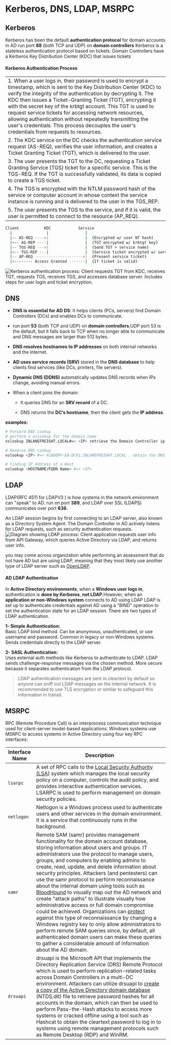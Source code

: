 # Kerberos, DNS, LDAP, MSRPC
## Kerberos

Kerberos has been the default **authentication protocol** for domain accounts in AD
run port **88** (both TCP and UDP) on **domain controllers** 
Kerberos is a stateless authentication protocol based on tickets.
Domain Controllers have a Kerberos Key Distribution Center (KDC) that issues tickets

#### Kerberos Authentication Process

||
|---|
|1. When a user logs in, their password is used to encrypt a timestamp, which is sent to the Key Distribution Center (KDC) to verify the integrity of the authentication by decrypting it. The KDC then issues a Ticket-Granting Ticket (TGT), encrypting it with the secret key of the krbtgt account. This TGT is used to request service tickets for accessing network resources, allowing authentication without repeatedly transmitting the user's credentials. This process decouples the user's credentials from requests to resources.|
|2. The KDC service on the DC checks the authentication service request (AS-REQ), verifies the user information, and creates a Ticket Granting Ticket (TGT), which is delivered to the user.|
|3. The user presents the TGT to the DC, requesting a Ticket Granting Service (TGS) ticket for a specific service. This is the TGS-REQ. If the TGT is successfully validated, its data is copied to create a TGS ticket.|
|4. The TGS is encrypted with the NTLM password hash of the service or computer account in whose context the service instance is running and is delivered to the user in the TGS_REP.|
|5. The user presents the TGS to the service, and if it is valid, the user is permitted to connect to the resource (AP_REQ).|

```bash
Client           KDC            Service
  |               |                |
  |-- AS-REQ ---->|                |  (Encrypted w/ user NT hash)
  |<-- AS-REP ----|                |  (TGT encrypted w/ krbtgt key)
  |-- TGS-REQ --->|                |  (Send TGT + service name)
  |<-- TGS-REP ---|                |  (Service ticket encrypted w/ service NTLM hash)
  |-- AP-REQ --------------------->|  (Present service ticket)
  |<-------- Access Granted -------|  (If ticket is valid)

```

![Kerberos authentication process: Client requests TGT from KDC, receives TGT, requests TGS, receives TGS, and accesses database server. Includes steps for user login and ticket encryption.](https://academy.hackthebox.com/storage/modules/74/Kerb_auth.png)

## DNS 
- **DNS is essential for AD DS**: It helps clients (PCs, servers) find Domain Controllers (DCs) and enables DCs to communicate. 
- run port **53** (both TCP and UDP) on **domain controllers**,UDP port 53 is the default, but it falls back to TCP when no longer able to communicate and DNS messages are larger than 512 bytes.
    
- **DNS resolves hostnames to IP addresses** on both internal networks and the internet.
    
- **AD uses service records (SRV)** stored in the **DNS database** to help clients find services (like DCs, printers, file servers).
    
- **Dynamic DNS (DDNS)** automatically updates DNS records when IPs change, avoiding manual errors.
    
- When a client joins the domain:
    
    - It queries DNS for an **SRV record** of a DC.
        
    - DNS returns the **DC’s hostname**, then the client gets the **IP address**.

**examples:**
```bash
# Forward DNS Lookup
# perform a nslookup for the domain name
nslookup INLANEFREIGHT.LOCAL#=> <IP> retrieve the Domain Controller ip addr 

# Reverse DNS Lookup
nslookup <IP> #=> ACADEMY-EA-DC01.INLANEFREIGHT.LOCAL , obtain the DNS name of a single host

# Finding IP Address of a Host
nslookup <HOSTNAME/FQDN Name> #=> <IP>
```

## LDAP
 LDAP(RFC 4511 for  LDAPV3 ) is how systems in the network environment can "speak" to AD.
 run on port **389**, and LDAP over SSL (LDAPS) communicates over port **636**.
 
 An LDAP session begins by first connecting to an LDAP server, also known as a Directory System Agent. The Domain Controller in AD actively listens for LDAP requests, such as security authentication requests.
 ![Diagram showing LDAP process: Client application requests user info from API Gateway, which queries Active Directory via LDAP, and returns user info.](https://academy.hackthebox.com/storage/modules/74/LDAP_auth.png)
 
 you may come across organization while performing an assessment that do not have AD but are using LDAP, meaning that they most likely use another type of LDAP server such as [OpenLDAP](https://en.wikipedia.org/wiki/OpenLDAP).
#### AD LDAP Authentication

In **Active Directory environments**, when a **Windows user logs in**, authentication is **done by Kerberos**, **not LDAP**.However, when an **application or non-Windows system** connects to AD using LDAP
LDAP is set up to authenticate credentials against AD using a "BIND" operation to set the authentication state for an LDAP session. There are two types of LDAP authentication.

**1- Simple Authentication:**  
Basic LDAP bind method. Can be anonymous, unauthenticated, or use username and password. Common in legacy or non-Windows systems. Sends credentials directly to the LDAP server.

**2- SASL Authentication:**  
Uses external auth methods like Kerberos to authenticate to LDAP. LDAP sends challenge-response messages via the chosen method. More secure because it separates authentication from the LDAP protocol.
> LDAP authentication messages are sent in cleartext by default so anyone can sniff out LDAP messages on the internal network. It is recommended to use TLS encryption or similar to safeguard this information in transit.

## MSRPC

RPC (Remote Procedure Call) is  an interprocess communication technique used for client-server model-based applications. Windows systems use MSRPC to access systems in Active Directory using four key RPC interfaces:

|Interface Name|Description|
|---|---|
|`lsarpc`|A set of RPC calls to the [Local Security Authority (LSA)](https://networkencyclopedia.com/local-security-authority-lsa/) system which manages the local security policy on a computer, controls the audit policy, and provides interactive authentication services. LSARPC is used to perform management on domain security policies.|
|`netlogon`|Netlogon is a Windows process used to authenticate users and other services in the domain environment. It is a service that continuously runs in the background.|
|`samr`|Remote SAM (samr) provides management functionality for the domain account database, storing information about users and groups. IT administrators use the protocol to manage users, groups, and computers by enabling admins to create, read, update, and delete information about security principles. Attackers (and pentesters) can use the samr protocol to perform reconnaissance about the internal domain using tools such as [BloodHound](https://github.com/BloodHoundAD/) to visually map out the AD network and create "attack paths" to illustrate visually how administrative access or full domain compromise could be achieved. Organizations can [protect](https://stealthbits.com/blog/making-internal-reconnaissance-harder-using-netcease-and-samri1o/) against this type of reconnaissance by changing a Windows registry key to only allow administrators to perform remote SAM queries since, by default, all authenticated domain users can make these queries to gather a considerable amount of information about the AD domain.|
|`drsuapi`|drsuapi is the Microsoft API that implements the Directory Replication Service (DRS) Remote Protocol which is used to perform replication-related tasks across Domain Controllers in a multi-DC environment. Attackers can utilize drsuapi to [create a copy of the Active Directory domain database](https://attack.mitre.org/techniques/T1003/003/) (NTDS.dit) file to retrieve password hashes for all accounts in the domain, which can then be used to perform Pass-the-Hash attacks to access more systems or cracked offline using a tool such as Hashcat to obtain the cleartext password to log in to systems using remote management protocols such as Remote Desktop (RDP) and WinRM.|